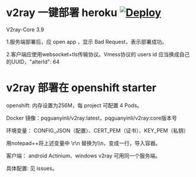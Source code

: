 # v2ray 一键部署 heroku [![Deploy](https://www.herokucdn.com/deploy/button.png)](https://heroku.com/deploy?template=https://github.com/wangyi2005/v2ray-heroku)
V2ray-Core 3.9

1.服务端部署后，应 open app ，显示 Bad Request，表示部署成功。

2.客户端应使用websocket+tls传输协议。Vmess协议的 users id 应当换成自己的UUID，"alterId": 64
# v2ray 部署在 openshift starter
openshift: 内存设置为256M，每 project 可配置 4 Pods。

Docker 镜像：pqguanyinli/v2ray:latest，pqguanyinli/v2ray:core版本号

环境变量： CONFIG_JSON（配置）、CERT_PEM（证书）、KEY_PEM（私钥）

用notepad++将上述变量中 \r\n 替换为\\\n，变成一行，导入容器。

客户端： android Actinium、windows v2ray 可用同一个服务端。

具体配置: 见 issues。
